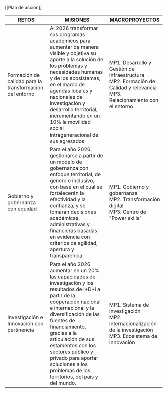 [[Plan de acción]]




| RETOS                                                   | MISIONES                                                                                                                                                                                                                                                                                                                                                                   | MACROPROYECTOS                                                                                                                  |
|---------------------------------------------------------|----------------------------------------------------------------------------------------------------------------------------------------------------------------------------------------------------------------------------------------------------------------------------------------------------------------------------------------------------------------------------|---------------------------------------------------------------------------------------------------------------------------------|
| Formación de calidad para la transformación del entorno | Al 2026 transformar sus programas académicos para aumentar de manera visible y objetiva su aporte a la solución de los problemas y necesidades humanas y de los ecosistemas, en el marco de agendas locales y nacionales de investigación y desarrollo territorial, incrementando en un 10% la movilidad social intrageneracional de sus egresados                         | MP1. Desarrollo y Gestión de Infraestructura<br/>MP2. Formación de Calidad y relevancia<br/>MP3. Relacionamiento con el entorno |
| Gobierno y gobernanza con equidad                       | Para el año 2026, gestionarse a partir de un modelo de gobernanza con enfoque territorial, de genero e inclusivo, con base en el cual se fortalecerán la efectividad y la confianza, y se tomarán decisiones académicas, administrativas y financieras basadas en evidencia con criterios de agilidad, apertura y transparencia                                            | MP1. Gobierno y gobernanza<br/>MP2. Transformación digital<br/>MP3. Centro de "Power skills"                                    |
| Investigación e Innovación con pertinencia              | Para el año 2026 aumentar en un 20% las capacidades de investigación y los resultados de I+D+i a partir de la cooperación nacional e internacional y la diversificación de las fuentes de financiamiento, gracias a la articulación de sus estamentos con los sectores público y privado para aportar soluciones a los problemas de los territorios, del país y del mundo. | MP1. Sistema de Investigación<br/>MP2. Internacionalización de la investigación<br/>MP3. Ecosistema de Innovación               |



